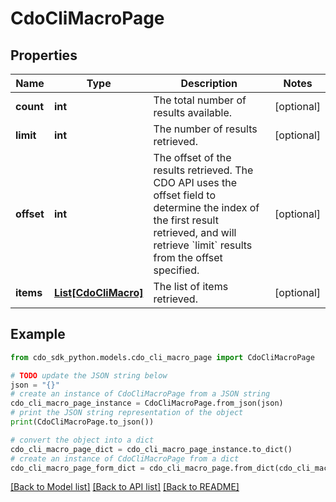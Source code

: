 # CdoCliMacroPage


## Properties

Name | Type | Description | Notes
------------ | ------------- | ------------- | -------------
**count** | **int** | The total number of results available. | [optional] 
**limit** | **int** | The number of results retrieved. | [optional] 
**offset** | **int** | The offset of the results retrieved. The CDO API uses the offset field to determine the index of the first result retrieved, and will retrieve &#x60;limit&#x60; results from the offset specified. | [optional] 
**items** | [**List[CdoCliMacro]**](CdoCliMacro.md) | The list of items retrieved. | [optional] 

## Example

```python
from cdo_sdk_python.models.cdo_cli_macro_page import CdoCliMacroPage

# TODO update the JSON string below
json = "{}"
# create an instance of CdoCliMacroPage from a JSON string
cdo_cli_macro_page_instance = CdoCliMacroPage.from_json(json)
# print the JSON string representation of the object
print(CdoCliMacroPage.to_json())

# convert the object into a dict
cdo_cli_macro_page_dict = cdo_cli_macro_page_instance.to_dict()
# create an instance of CdoCliMacroPage from a dict
cdo_cli_macro_page_form_dict = cdo_cli_macro_page.from_dict(cdo_cli_macro_page_dict)
```
[[Back to Model list]](../README.md#documentation-for-models) [[Back to API list]](../README.md#documentation-for-api-endpoints) [[Back to README]](../README.md)


